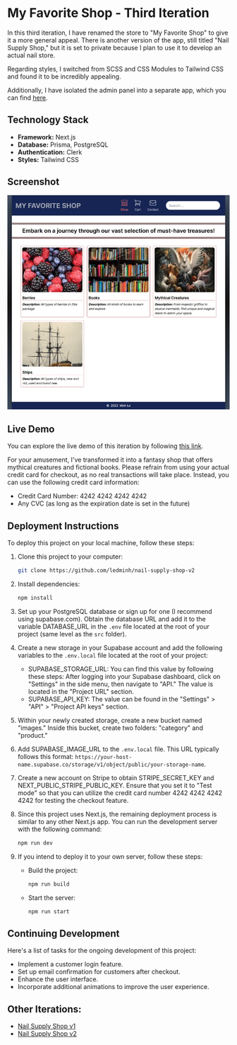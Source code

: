 # My Favorite Shop - Third Iteration

In this third iteration, I have renamed the store to "My Favorite Shop" to give it a more general appeal. There is another version of the app, still titled "Nail Supply Shop," but it is set to private because I plan to use it to develop an actual nail store. 

Regarding styles, I switched from SCSS and CSS Modules to Tailwind CSS and found it to be incredibly appealing.

Additionally, I have isolated the admin panel into a separate app, which you can find [here](https://github.com/ledminh/my-favorite-shop-admin).

## Technology Stack

- **Framework:** Next.js
- **Database:** Prisma, PostgreSQL
- **Authentication:** Clerk
- **Styles:** Tailwind CSS

## Screenshot
![Third Iteration Screenshot](3rd-iteration-screenshot.jpg)

## Live Demo

You can explore the live demo of this iteration by following [this link](https://my-favorite-shop.vercel.app).

For your amusement, I've transformed it into a fantasy shop that offers mythical creatures and fictional books. Please refrain from using your actual credit card for checkout, as no real transactions will take place. Instead, you can use the following credit card information: 

- Credit Card Number: 4242 4242 4242 4242
- Any CVC (as long as the expiration date is set in the future)


## Deployment Instructions

To deploy this project on your local machine, follow these steps:

1. Clone this project to your computer:

   ```sh
   git clone https://github.com/ledminh/nail-supply-shop-v2
   ```

2. Install dependencies:

   ```sh
   npm install
   ```
  
3. Set up your PostgreSQL database or sign up for one (I recommend using supabase.com). Obtain the database URL and add it to the variable DATABASE_URL in the `.env` file located at the root of your project (same level as the `src` folder).

4. Create a new storage in your Supabase account and add the following variables to the `.env.local` file located at the root of your project:

   - SUPABASE_STORAGE_URL: You can find this value by following these steps: After logging into your Supabase dashboard, click on "Settings" in the side menu, then navigate to "API." The value is located in the "Project URL" section.
   - SUPABASE_API_KEY: The value can be found in the "Settings" > "API" > "Project API keys" section.

5. Within your newly created storage, create a new bucket named "images." Inside this bucket, create two folders: "category" and "product."

6. Add SUPABASE_IMAGE_URL to the `.env.local` file. This URL typically follows this format: `https://your-host-name.supabase.co/storage/v1/object/public/your-storage-name`.

7. Create a new account on Stripe to obtain STRIPE_SECRET_KEY and NEXT_PUBLIC_STRIPE_PUBLIC_KEY. Ensure that you set it to "Test mode" so that you can utilize the credit card number 4242 4242 4242 4242 for testing the checkout feature.

8. Since this project uses Next.js, the remaining deployment process is similar to any other Next.js app. You can run the development server with the following command:

      ```sh
      npm run dev
      ```

9. If you intend to deploy it to your own server, follow these steps:

   - Build the project:

     ```sh
     npm run build
     ```

   - Start the server:

     ```sh
     npm run start
     ```
   
## Continuing Development

Here's a list of tasks for the ongoing development of this project:

- Implement a customer login feature.
- Set up email confirmation for customers after checkout.
- Enhance the user interface.
- Incorporate additional animations to improve the user experience.


## Other Iterations:

- [Nail Supply Shop v1](https://github.com/ledminh/nail-supply-shop)
- [Nail Supply Shop v2](https://github.com/ledminh/nail-supply-shop-v2)
